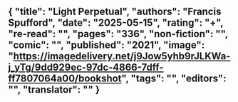 {
 "title": "Light Perpetual",
 "authors": "Francis Spufford",
 "date": "2025-05-15",
 "rating": "+",
 "re-read": "",
 "pages": "336",
 "non-fiction": "",
 "comic": "",
 "published": "2021",
 "image": "https://imagedelivery.net/j9Jow5yhb9rJLKWa-j_yTg/9dd929ec-97dc-4866-7dff-ff7807064a00/bookshot",
 "tags": "",
 "editors": "",
 "translator": ""
}
---

